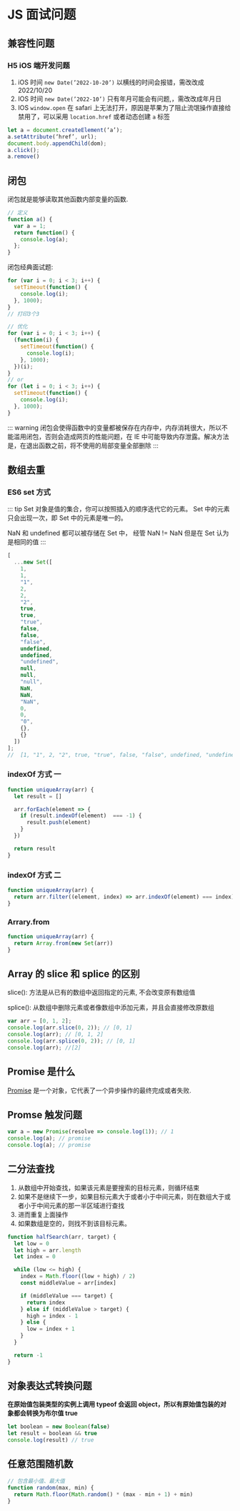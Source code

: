 # JS 面试问题

## 兼容性问题

### H5 iOS 端开发问题

1. iOS 时间 `new Date(’2022-10-20’)` 以横线的时间会报错，需改改成 2022/10/20
2. IOS 时间 `new Date(’2022-10’)` 只有年月可能会有问题,，需改改成年月日
3. IOS `window.open` 在 safari 上无法打开，原因是苹果为了阻止流氓操作直接给禁用了，可以采用 `location.href` 或者动态创建 `a` 标签

```js
let a = document.createElement(‘a’);
a.setAttribute(‘href’, url);
document.body.appendChild(dom);
a.click();
a.remove()
```

## 闭包

闭包就是能够读取其他函数内部变量的函数.

```js
// 定义
function a() {
  var a = 1;
  return function() {
    console.log(a);
  };
}
```

闭包经典面试题:

```js
for (var i = 0; i < 3; i++) {
  setTimeout(function() {
    console.log(i);
  }, 1000);
}
// 打印3个3

// 优化
for (var i = 0; i < 3; i++) {
  (function(i) {
    setTimeout(function() {
      console.log(i);
    }, 1000);
  })(i);
}
// or
for (let i = 0; i < 3; i++) {
  setTimeout(function() {
    console.log(i);
  }, 1000);
}
```

::: warning
闭包会使得函数中的变量都被保存在内存中，内存消耗很大，所以不能滥用闭包，否则会造成网页的性能问题，在 IE 中可能导致内存泄露。解决方法是，在退出函数之前，将不使用的局部变量全部删除
:::

## 数组去重

### ES6 set 方式

::: tip
Set 对象是值的集合，你可以按照插入的顺序迭代它的元素。 Set 中的元素只会出现一次，即 Set 中的元素是唯一的。

NaN 和 undefined 都可以被存储在 Set 中， 经管 NaN != NaN 但是在 Set 认为是相同的值
:::

```js
[
  ...new Set([
    1,
    1,
    "1",
    2,
    2,
    "2",
    true,
    true,
    "true",
    false,
    false,
    "false",
    undefined,
    undefined,
    "undefined",
    null,
    null,
    "null",
    NaN,
    NaN,
    "NaN",
    0,
    0,
    "0",
    {},
    {}
  ])
];
//  [1, "1", 2, "2", true, "true", false, "false", undefined, "undefined", null, "null", NaN, "NaN", 0, "0", {}, {}]
```

### indexOf 方式 一

```js
function uniqueArray(arr) {
  let result = []

  arr.forEach(element => {
    if (result.indexOf(element)  === -1) {
      result.push(element)
    }
  })

  return result
}
```

### indexOf 方式 二

```js
function uniqueArray(arr) {
  return arr.filter((elememt, index) => arr.indexOf(elememt) === index)
}
```

### Arrary.from

```js
function uniqueArray(arr) {
  return Array.from(new Set(arr))
}
```

## Array 的 slice 和 splice 的区别

slice(): 方法是从已有的数组中返回指定的元素, 不会改变原有数组值

splice(): 从数组中删除元素或者像数组中添加元素，并且会直接修改原数组

```js
var arr = [0, 1, 2];
console.log(arr.slice(0, 2)); // [0, 1]
console.log(arr); // [0, 1, 2]
console.log(arr.splice(0, 2)); // [0, 1]
console.log(arr); //[2]
```

## Promise 是什么

[Promise](https://developer.mozilla.org/zh-CN/docs/Web/JavaScript/Guide/Using_promises) 是一个对象，它代表了一个异步操作的最终完成或者失败.

## Promse 触发问题

```js
var a = new Promise(resolve => console.log(1)); // 1
console.log(a); // promise
console.log(a); // promise
```

## 二分法查找

1. 从数组中开始查找，如果该元素是要搜索的目标元素，则循环结束
2. 如果不是继续下一步，如果目标元素大于或者小于中间元素，则在数组大于或者小于中间元素的那一半区域进行查找
3. 进而重复上面操作
4. 如果数组是空的，则找不到该目标元素。

```js
function halfSearch(arr, target) {
  let low = 0
  let high = arr.length
  let index = 0

  while (low <= high) {
    index = Math.floor((low + high) / 2)
    const middleValue = arr[index]

    if (middleValue === target) {
      return index
    } else if (middleValue > target) {
      high = index - 1
    } else {
      low = index + 1
    }
  }

  return -1
}
```

## 对象表达式转换问题

**在原始值包装类型的实例上调用 typeof 会返回 object，所以有原始值包装的对象都会转换为布尔值 true**

```js
let boolean = new Boolean(false)
let result = boolean && true
console.log(result) // true
```

## 任意范围随机数

```js
// 包含最小值、最大值
function random(max, min) {
  return Math.floor(Math.random() * (max - min + 1) + min)
}
```
